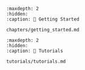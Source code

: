 
```{toctree}
:maxdepth: 2
:hidden:
:caption: 🚀 Getting Started

chapters/getting_started.md

```
```{toctree}
:maxdepth: 2
:hidden:
:caption: 📖 Tutorials

tutorials/tutorials.md


```

```{include} ../README.md
```